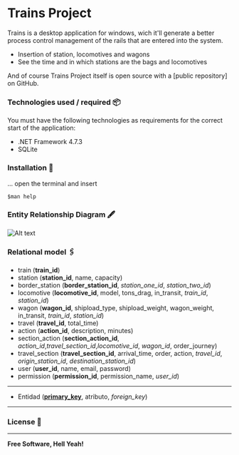 # Trains Project

Trains is a desktop application for windows, wich it'll generate a better process control management of the rails that are entered into the system.

  - Insertion of station, locomotives and wagons
  - See the time and in which stations are the bags and locomotives

And of course Trains Project itself is open source with a [public repository] on GitHub.

### Technologies used / required 📦

You must have the following technologies as requirements for the correct start of the application:

* .NET Framework 4.7.3
* SQLite

### Installation 🔧

... open the terminal and insert

    $man help

### Entity Relationship Diagram 🖋

![Alt text](https://i.imgur.com/U1QASUs.png "Entity Relationship Diagram")

### Relational model 🖇️

-   train (**train_id**)
-   station (**station_id**, name, capacity)
-   border_station (**border_station_id**, *station_one_id*, *station_two_id*)
-   locomotive (**locomotive_id**, model, tons_drag, in_transit, *train_id*, *station_id*)
-   wagon (**wagon_id**, shipload_type, shipload_weight, wagon_weight, in_transit, *train_id*, *station_id*)
-   travel (**travel_id**, total_time)
-   action (**action_id**, description, minutes)
-   section_action (**section_action_id**, *action_id*,*travel_section_id*,*locomotive_id*, *wagon_id*, order_journey)
-   travel_section (**travel_section_id**, arrival_time, order, action, *travel_id*, *origin_station_id*, *destination_station_id*)
-   user (**user_id**, name, email, password)
-   permission (**permission_id**, permission_name, *user_id*)
---

- Entidad (<u>**primary_key**</u>, atributo, *foreign_key*)

---


### License 📝
----
**Free Software, Hell Yeah!**
